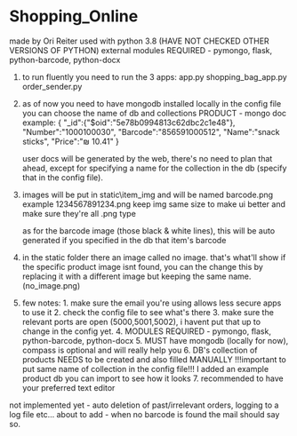# Shopping_Online

made by Ori Reiter
used with python 3.8 (HAVE NOT CHECKED OTHER VERSIONS OF PYTHON)
external modules REQUIRED - pymongo, flask, python-barcode, python-docx

1)  to run fluently you need to run the 3 apps:
    app.py
    shopping_bag_app.py
    order_sender.py

2)  as of now you need to have mongodb installed locally 
    in the config file you can choose the name of db and collections
    PRODUCT - mongo doc example:
    {
    "_id":{"$oid":"5e78b0994813c62dbc2c1e48"},
    "Number":"1000100030",
    "Barcode":"856591000512",
    "Name":"snack sticks",
    "Price":"₪ 10.41"
    }

    user docs will be generated by the web, there's no need to plan that ahead,
    except for specifying a name for the collection in the db (specify that in the config file).

3)  images will be put in static\item_img and will be named barcode.png
    example 1234567891234.png
    keep img same size to make ui better and make sure they're all .png type

    as for the barcode image (those black & white lines), this will be auto generated
    if you specified in the db that item's barcode

4)  in the static folder there an image called no image. that's what'll
    show if the specific product image isnt found, you can the change this by replacing it with a different image
    but keeping the same name. (no_image.png)


5)  few notes:
        1. make sure the email you're using allows less secure apps to use it
        2. check the config file to see what's there
        3. make sure the relevant ports are open (5000,5001,5002),
           i havent put that up to change in the config yet.
        4. MODULES REQUIRED - pymongo, flask, python-barcode, python-docx
        5. MUST have mongodb (locally for now), compass is optional and will really help you
        6. DB's collection of products NEEDS to be created and also filled MANUALLY !!!important to put same name of collection in the config file!!! I added an example product db you can import to see how it looks
        7. recommended to have your preferred text editor


not implemented yet - auto deletion of past/irrelevant orders, logging to a log file etc...
about to add - when no barcode is found the mail should say so.
